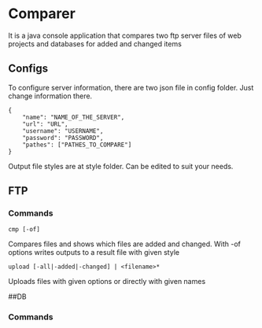 # Comparer

It is a java console application that compares two ftp server files of web projects and databases for added and changed items

## Configs
To configure server information, there are two json file in config folder. Just change information there.
    
    {
    	"name": "NAME_OF_THE_SERVER",
    	"url": "URL",
    	"username": "USERNAME",
    	"password": "PASSWORD",
    	"pathes": ["PATHES_TO_COMPARE"]
    }

Output file styles are at style folder. Can be edited to suit your needs.

## FTP
### Commands
    cmp [-of]
Compares files and shows which files are added and changed. With -of options writes outputs to a result file with given style

    upload [-all|-added|-changed] | <filename>*
Uploads files with given options or directly with given names

##DB
### Commands